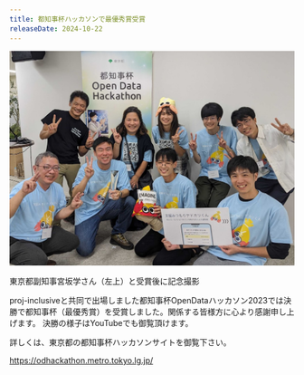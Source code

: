 ```yaml
---
title: 都知事杯ハッカソンで最優秀賞受賞
releaseDate: 2024-10-22
---
```

![](/image/media.jpg)

東京都副知事宮坂学さん（左上）と受賞後に記念撮影

proj-inclusiveと共同で出場しました都知事杯OpenDataハッカソン2023では決勝で都知事杯（最優秀賞）を受賞しました。関係する皆様方に心より感謝申し上げます。
決勝の様子はYouTubeでも御覧頂けます。

詳しくは、東京都の都知事杯ハッカソンサイトを御覧下さい。

<https://odhackathon.metro.tokyo.lg.jp/>
